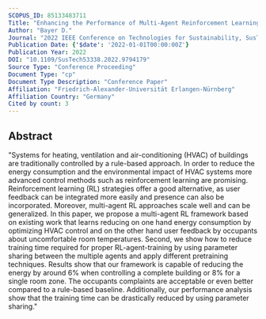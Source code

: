 ```yaml
---
SCOPUS_ID: 85133483711
Title: "Enhancing the Performance of Multi-Agent Reinforcement Learning for Controlling HVAC Systems"
Author: "Bayer D."
Journal: "2022 IEEE Conference on Technologies for Sustainability, SusTech 2022"
Publication Date: {'$date': '2022-01-01T00:00:00Z'}
Publication Year: 2022
DOI: "10.1109/SusTech53338.2022.9794179"
Source Type: "Conference Proceeding"
Document Type: "cp"
Document Type Description: "Conference Paper"
Affiliation: "Friedrich-Alexander-Universität Erlangen-Nürnberg"
Affiliation Country: "Germany"
Cited by count: 3
---
```


## Abstract
"Systems for heating, ventilation and air-conditioning (HVAC) of buildings are traditionally controlled by a rule-based approach. In order to reduce the energy consumption and the environmental impact of HVAC systems more advanced control methods such as reinforcement learning are promising. Reinforcement learning (RL) strategies offer a good alternative, as user feedback can be integrated more easily and presence can also be incorporated. Moreover, multi-agent RL approaches scale well and can be generalized. In this paper, we propose a multi-agent RL framework based on existing work that learns reducing on one hand energy consumption by optimizing HVAC control and on the other hand user feedback by occupants about uncomfortable room temperatures. Second, we show how to reduce training time required for proper RL-agent-training by using parameter sharing between the multiple agents and apply different pretraining techniques. Results show that our framework is capable of reducing the energy by around 6% when controlling a complete building or 8% for a single room zone. The occupants complaints are acceptable or even better compared to a rule-based baseline. Additionally, our performance analysis show that the training time can be drastically reduced by using parameter sharing."
